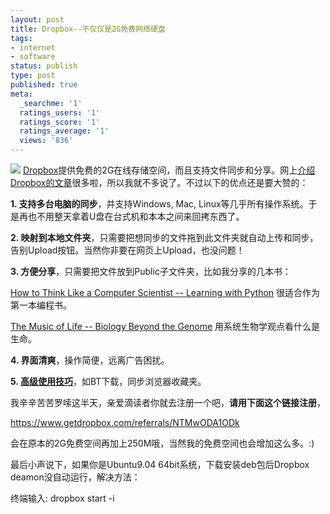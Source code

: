 ```yaml
---
layout: post
title: Dropbox--不仅仅是2G免费网络硬盘
tags:
- internet
- software
status: publish
type: post
published: true
meta:
  _searchme: '1'
  ratings_users: '1'
  ratings_score: '1'
  ratings_average: '1'
  views: '836'
---
```


![](https://dl.dropboxusercontent.com/u/308058/blogimages/2010/07/dropbox_logo_home.png)
<a href="http://www.getdropbox.com/" target="_blank">Dropbox</a>提供免费的2G在线存储空间，而且支持文件同步和分享。网上<a href="http://www.google.com/search?q=dropbox+介绍" target="_blank">介绍Dropbox的文章</a>很多啦，所以我就不多说了。不过以下的优点还是要大赞的：

<strong>1. 支持多台电脑的同步</strong>，并支持Windows, Mac, Linux等几乎所有操作系统。于是再也不用整天拿着U盘在台式机和本本之间来回拷东西了。

<strong>2. 映射到本地文件夹</strong>，只需要把想同步的文件拖到此文件夹就自动上传和同步，告别Upload按钮。当然你非要在网页上Upload，也没问题！

<strong>3. 方便分享</strong>，只需要把文件放到Public子文件夹，比如我分享的几本书：

<a href="http://dl.getdropbox.com/u/308058/book/thinkCSpy.pdf" target="_blank">How to Think Like a Computer Scientist -- Learning with Python</a> 很适合作为第一本编程书。

<a href="http://dl.getdropbox.com/u/308058/book/MusicofLife.pdf" target="_blank">The Music of Life -- Biology Beyond the Genome</a> 用系统生物学观点看什么是生命。

<strong>4. 界面清爽</strong>，操作简便，远离广告困扰。

<strong>5. <a href="http://ztpala.com/2009/03/24/dropbox-tips/" target="_blank">高级使用技巧</a></strong>，如BT下载，同步浏览器收藏夹。

我辛辛苦苦罗嗦这半天，亲爱滴读者你就去注册一个吧，<strong>请用下面这个链接注册</strong>，

<a href="https://www.getdropbox.com/referrals/NTMwODA1ODk" target="_blank">https://www.getdropbox.com/referrals/NTMwODA1ODk</a>

会在原本的2G免费空间再加上250M哦，当然我的免费空间也会增加这么多。:)

最后小声说下，如果你是Ubuntu9.04 64bit系统，下载安装deb包后Dropbox deamon没自动运行，解决方法：

终端输入: dropbox start -i
